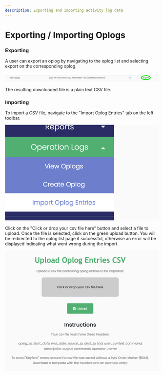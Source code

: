 ```yaml
---
description: Exporting and importing activity log data
---
```


# Exporting / Importing Oplogs

### Exporting

A user can export an oplog by navigating to the oplog list and selecting export on the corresponding oplog.

![](../../.gitbook/assets/export_example.png)

The resulting downloaded file is a plain text CSV file.

### Importing

To import a CSV file, navigate to the "Import Oplog Entries" tab on the left toolbar. 

![](../../.gitbook/assets/screen-shot-2020-08-13-at-11.00.29-am.png)

Click on the "Click or drop your csv file here" button and select a file to upload. Once the file is selected, click on the green upload button. You will be redirected to the oplog list page if successful, otherwise an error will be displayed indicating what went wrong during the import.

![](../../.gitbook/assets/screen-shot-2020-08-13-at-11.07.08-am.png)

